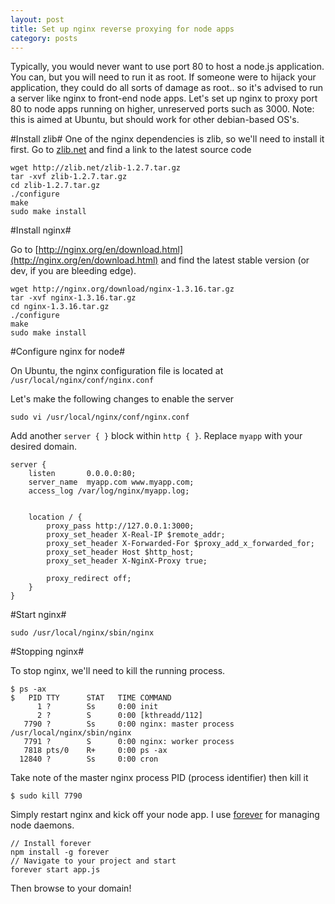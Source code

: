 ```yaml
---
layout: post
title: Set up nginx reverse proxying for node apps
category: posts
---
```

Typically, you would never want to use port 80 to host a node.js application. You can, 
but you will need to run it as root. If someone were to hijack your application, they
could do all sorts of damage as root.. so it's advised to run a server like nginx
to front-end node apps. Let's set up nginx to proxy port 80 to node apps running on 
higher, unreserved ports such as 3000. Note: this is aimed at Ubuntu, but should
work for other debian-based OS's.

#Install zlib#
One of the nginx dependencies is zlib, so we'll need to install it first. 
Go to [zlib.net](zlib.net) and find a link to the latest source code

    wget http://zlib.net/zlib-1.2.7.tar.gz
    tar -xvf zlib-1.2.7.tar.gz
    cd zlib-1.2.7.tar.gz
    ./configure
    make
    sudo make install

#Install nginx#

Go to [http://nginx.org/en/download.html](http://nginx.org/en/download.html)
and find the latest stable version (or dev, if you are bleeding edge).

    wget http://nginx.org/download/nginx-1.3.16.tar.gz
    tar -xvf nginx-1.3.16.tar.gz
    cd nginx-1.3.16.tar.gz
    ./configure
    make
    sudo make install

#Configure nginx for node#

On Ubuntu, the nginx configuration file is located at `/usr/local/nginx/conf/nginx.conf`

Let's make the following changes to enable the server

    sudo vi /usr/local/nginx/conf/nginx.conf
    
Add another `server { }` block within `http { }`. Replace `myapp` with your desired domain.

    server {
        listen       0.0.0.0:80;
        server_name  myapp.com www.myapp.com;
        access_log /var/log/nginx/myapp.log;
        
        
        location / {
            proxy_pass http://127.0.0.1:3000;
            proxy_set_header X-Real-IP $remote_addr;
            proxy_set_header X-Forwarded-For $proxy_add_x_forwarded_for;
            proxy_set_header Host $http_host;
            proxy_set_header X-NginX-Proxy true;
        
            proxy_redirect off;
        }
    }

#Start nginx#

    sudo /usr/local/nginx/sbin/nginx
    
#Stopping nginx#

To stop nginx, we'll need to kill the running process. 

    $ ps -ax
    $   PID TTY      STAT   TIME COMMAND
          1 ?        Ss     0:00 init
          2 ?        S      0:00 [kthreadd/112]
       7790 ?        Ss     0:00 nginx: master process /usr/local/nginx/sbin/nginx
       7791 ?        S      0:00 nginx: worker process
       7818 pts/0    R+     0:00 ps -ax
      12840 ?        Ss     0:00 cron

Take note of the master nginx process PID (process identifier) then kill it

    $ sudo kill 7790
    
Simply restart nginx and kick off your node app. I use [forever](https://github.com/nodejitsu/forever) 
for managing node daemons.

    // Install forever
    npm install -g forever
    // Navigate to your project and start
    forever start app.js

Then browse to your domain!
